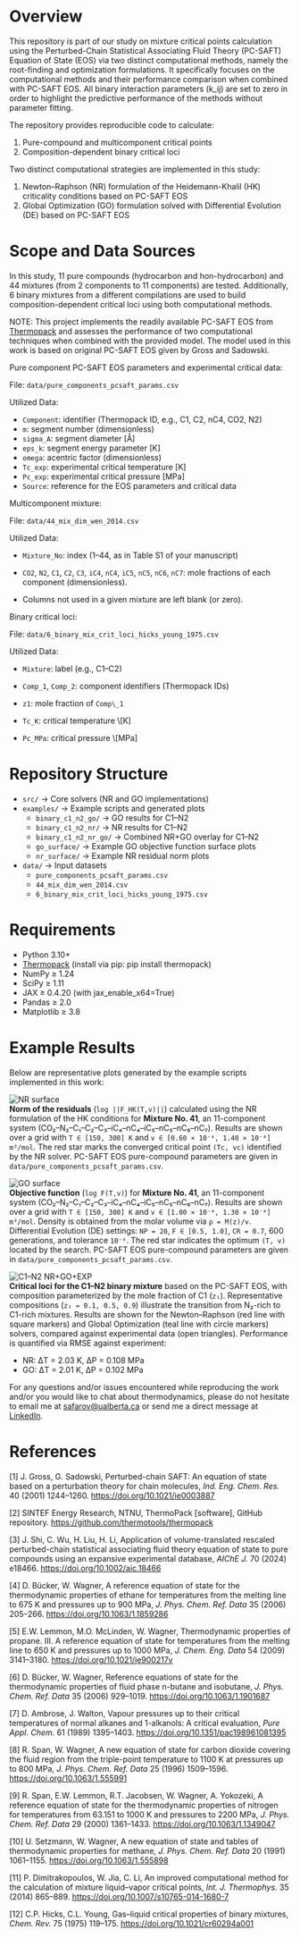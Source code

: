 # Overview

This repository is part of our study on mixture critical points calculation using the Perturbed-Chain Statistical Associating Fluid Theory (PC-SAFT) Equation of State (EOS) via two distinct computational methods, namely the root-finding and optimization formulations. It specifically focuses on the computational methods and their performance comparison when combined with PC-SAFT EOS. All binary interaction parameters (k_ij) are set to zero in order to highlight the predictive performance of the methods without parameter fitting.

The repository provides reproducible code to calculate:

1. Pure-compound and multicomponent critical points
2. Composition-dependent binary critical loci

Two distinct computational strategies are implemented in this study:

1. Newton–Raphson (NR) formulation of the Heidemann-Khalil (HK) criticality conditions based on PC-SAFT EOS
2. Global Optimization (GO) formulation solved with Differential Evolution (DE) based on PC-SAFT EOS

# Scope and Data Sources

In this study, 11 pure compounds (hydrocarbon and hon-hydrocarbon) and 44 mixtures (from 2 components to 11 components) are tested. Additionally, 6 binary mixtures from a different compilations are used to build composition-dependent critical loci using both computational methods.

NOTE: This project implements the readily available PC-SAFT EOS from [Thermopack](https://github.com/thermotools/thermopack) and assesses the performance of two computational techniques when combined with the provided model. The model used in this work is based on original PC-SAFT EOS given by Gross and Sadowski.

Pure component PC-SAFT EOS parameters and experimental critical data:

File: `data/pure_components_pcsaft_params.csv`

Utilized Data:

- `Component`: identifier (Thermopack ID, e.g., C1, C2, nC4, CO2, N2)
- `m`: segment number (dimensionless)
- `sigma_A`: segment diameter [Å]
- `eps_k`: segment energy parameter [K]
- `omega`: acentric factor (dimensionless)
- `Tc_exp`: experimental critical temperature [K]
- `Pc_exp`: experimental critical pressure [MPa]
- `Source`: reference for the EOS parameters and critical data

Multicomponent mixture:

File: `data/44_mix_dim_wen_2014.csv`  

Utilized Data:

- `Mixture_No`: index (1–44, as in Table S1 of your manuscript)  

- `CO2`, `N2`, `C1`, `C2`, `C3`, `iC4`, `nC4`, `iC5`, `nC5`, `nC6`, `nC7`: mole fractions of each component (dimensionless).  

- Columns not used in a given mixture are left blank (or zero).  

Binary critical loci:

File: `data/6_binary_mix_crit_loci_hicks_young_1975.csv`

Utilized Data:

- `Mixture`: label (e.g., C1–C2)

- `Comp_1`, `Comp_2`: component identifiers (Thermopack IDs)

- `z1`: mole fraction of `Comp\_1`

- `Tc_K`: critical temperature \\\[K]

- `Pc_MPa`: critical pressure \\\[MPa]

# Repository Structure

- `src/` → Core solvers (NR and GO implementations)
- `examples/` → Example scripts and generated plots
  - `binary_c1_n2_go/` → GO results for C1–N2
  - `binary_c1_n2_nr/` → NR results for C1–N2
  - `binary_c1_n2_nr_go/` → Combined NR+GO overlay for C1–N2
  - `go_surface/` → Example GO objective function surface plots
  - `nr_surface/` → Example NR residual norm plots
- `data/` → Input datasets  
  - `pure_components_pcsaft_params.csv`
  - `44_mix_dim_wen_2014.csv`
  - `6_binary_mix_crit_loci_hicks_young_1975.csv`


# Requirements 

- Python 3.10+
- [Thermopack](https://github.com/thermotools/thermopack) (install via pip: pip install thermopack)
- NumPy ≥ 1.24
- SciPy ≥ 1.11
- JAX ≥ 0.4.20 (with jax_enable_x64=True)
- Pandas ≥ 2.0
- Matplotlib ≥ 3.8

# Example Results

Below are representative plots generated by the example scripts implemented in this work:

![NR surface](examples/nr_surface/NormRes_41_NR.png)  
**Norm of the residuals** (`log ||F_HK(T,v)||`) calculated using the NR formulation of the HK conditions for **Mixture No. 41**, an 11-component system (CO₂–N₂–C₁–C₂–C₃–iC₄–nC₄–iC₅–nC₅–nC₆–nC₇). Results are shown over a grid with `T ∈ [150, 300] K` and `v ∈ [0.60 × 10⁻⁴, 1.40 × 10⁻⁴] m³/mol`. The red star marks the converged critical point `(Tc, vc)` identified by the NR solver. PC-SAFT EOS pure-compound parameters are given in `data/pure_components_pcsaft_params.csv`.

![GO surface](examples/go_surface/ObjF_41_GO_DE.png)  
**Objective function** (`log F(T,v)`) for **Mixture No. 41**, an 11-component system (CO₂–N₂–C₁–C₂–C₃–iC₄–nC₄–iC₅–nC₅–nC₆–nC₇). Results are shown over a grid with `T ∈ [150, 300] K` and `v ∈ [1.00 × 10⁻⁴, 1.30 × 10⁻⁴] m³/mol`. Density is obtained from the molar volume via `ρ = M(z)/v`. Differential Evolution (DE) settings: `NP = 20`, `F ∈ [0.5, 1.0]`, `CR = 0.7`, 600 generations, and tolerance `10⁻⁶`. The red star indicates the optimum `(T, v)` located by the search. PC-SAFT EOS pure-compound parameters are given in `data/pure_components_pcsaft_params.csv`.

![C1–N2 NR+GO+EXP](examples/binary_c1_n2_nr_go/C1-N2_NR_GO_EXP_overlay_clean.png)  
**Critical loci for the C1–N2 binary mixture** based on the PC-SAFT EOS, with composition parameterized by the mole fraction of C1 (`z₁`). Representative compositions (`z₁ = 0.1, 0.5, 0.9`) illustrate the transition from N₂-rich to C1-rich mixtures. Results are shown for the Newton–Raphson (red line with square markers) and Global Optimization (teal line with circle markers) solvers, compared against experimental data (open triangles). Performance is quantified via RMSE against experiment:  
- NR: ΔT = 2.03 K, ΔP = 0.108 MPa  
- GO: ΔT = 2.01 K, ΔP = 0.102 MPa



For any questions and/or issues encountered while reproducing the work and/or you would like to chat about thermodynamics, please do not hesitate to email me at safarov@ualberta.ca or send me a direct message at [LinkedIn](https://www.linkedin.com/in/mustajab-safarov/).


# References

[1] J. Gross, G. Sadowski, Perturbed-chain SAFT: An equation of state based on a perturbation theory for chain molecules, *Ind. Eng. Chem. Res.* 40 (2001) 1244–1260. https://doi.org/10.1021/ie0003887  

[2] SINTEF Energy Research, NTNU, ThermoPack [software], GitHub repository. https://github.com/thermotools/thermopack  

[3] J. Shi, C. Wu, H. Liu, H. Li, Application of volume-translated rescaled perturbed-chain statistical associating fluid theory equation of state to pure compounds using an expansive experimental database, *AIChE J.* 70 (2024) e18466. https://doi.org/10.1002/aic.18466  

[4] D. Bücker, W. Wagner, A reference equation of state for the thermodynamic properties of ethane for temperatures from the melting line to 675 K and pressures up to 900 MPa, *J. Phys. Chem. Ref. Data* 35 (2006) 205–266. https://doi.org/10.1063/1.1859286  

[5] E.W. Lemmon, M.O. McLinden, W. Wagner, Thermodynamic properties of propane. III. A reference equation of state for temperatures from the melting line to 650 K and pressures up to 1000 MPa, *J. Chem. Eng. Data* 54 (2009) 3141–3180. https://doi.org/10.1021/je900217v  

[6] D. Bücker, W. Wagner, Reference equations of state for the thermodynamic properties of fluid phase n-butane and isobutane, *J. Phys. Chem. Ref. Data* 35 (2006) 929–1019. https://doi.org/10.1063/1.1901687  

[7] D. Ambrose, J. Walton, Vapour pressures up to their critical temperatures of normal alkanes and 1-alkanols: A critical evaluation, *Pure Appl. Chem.* 61 (1989) 1395–1403. https://doi.org/10.1351/pac198961081395  

[8] R. Span, W. Wagner, A new equation of state for carbon dioxide covering the fluid region from the triple-point temperature to 1100 K at pressures up to 800 MPa, *J. Phys. Chem. Ref. Data* 25 (1996) 1509–1596. https://doi.org/10.1063/1.555991  

[9] R. Span, E.W. Lemmon, R.T. Jacobsen, W. Wagner, A. Yokozeki, A reference equation of state for the thermodynamic properties of nitrogen for temperatures from 63.151 to 1000 K and pressures to 2200 MPa, *J. Phys. Chem. Ref. Data* 29 (2000) 1361–1433. https://doi.org/10.1063/1.1349047  

[10] U. Setzmann, W. Wagner, A new equation of state and tables of thermodynamic properties for methane, *J. Phys. Chem. Ref. Data* 20 (1991) 1061–1155. https://doi.org/10.1063/1.555898  

[11] P. Dimitrakopoulos, W. Jia, C. Li, An improved computational method for the calculation of mixture liquid–vapor critical points, *Int. J. Thermophys.* 35 (2014) 865–889. https://doi.org/10.1007/s10765-014-1680-7  

[12] C.P. Hicks, C.L. Young, Gas–liquid critical properties of binary mixtures, *Chem. Rev.* 75 (1975) 119–175. https://doi.org/10.1021/cr60294a001  
